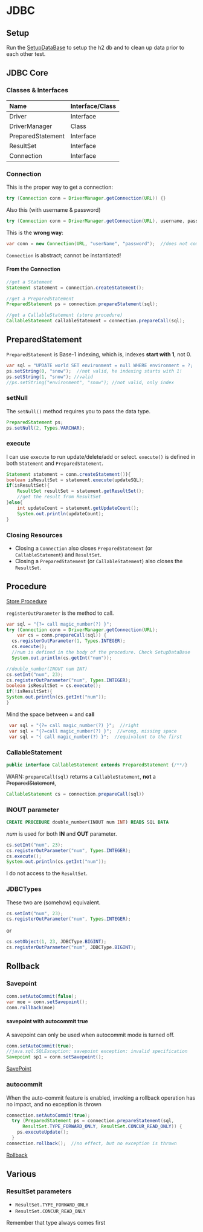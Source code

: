 # JDBC
## Setup
Run the [SetupDataBase](../src/main/java/org/enricogiurin/ocp17/book/ch15/SetupDataBase.java) 
to setup the h2 db and to clean up data prior to each other test.

## JDBC Core
### Classes & Interfaces
| Name              | Interface/Class | 
|:------------------|:----------------|
| Driver            | Interface       |
| DriverManager     | Class           |
| PreparedStatement | Interface       |
| ResultSet         | Interface       |
| Connection        | Interface       |


### Connection
This is the proper way to get a connection:
```java
try (Connection conn = DriverManager.getConnection(URL)) {}
```

Also this (with username & password)
```java
try (Connection conn = DriverManager.getConnection(URL), username, password) {}
```
This is the **wrong way**:
```java
var conn = new Connection(URL, "userName", "password");  //does not compile!
```
`Connection` is abstract; cannot be instantiated!

#### From the Connection
```java
//get a Statement
Statement statement = connection.createStatement();

//get a PreparedStatement
PreparedStatement ps = connection.prepareStatement(sql);

//get a CallableStatement (store procedure)
CallableStatement callableStatement = connection.prepareCall(sql);
```


## PreparedStatement
`PreparedStatement` is Base-1 indexing, which is, indexes **start with 1**, not 0.
```java
var sql = "UPDATE world SET environment = null WHERE environment = ?;
ps.setString(0, "snow");  //not valid, he indexing starts with 1!
ps.setString(1, "snow"); //valid
//ps.setString("environment", "snow"); //not valid, only index
```
### setNull
The `setNull()` method requires you to pass the data type.
```java
PreparedStatement ps;
ps.setNull(2, Types.VARCHAR);
```

### execute
I can use `execute` to run update/delete/add or select.
`execute()` is defined in both `Statement` and `PreparedStatement`.
```java
Statement statement = conn.createStatement()){
boolean isResultSet = statement.execute(updateSQL);
if(isResultSet){
    ResultSet resultSet = statement.getResultSet();
    //get the result from ResultSet
}else{
    int updateCount = statement.getUpdateCount();
    System.out.println(updateCount);
}
```
### Closing Resources
* Closing a `Connection` also closes `PreparedStatement` (or `CallableStatement`) and `ResultSet`.
* Closing a `PreparedStatement` (or `CallableStatement`) also closes the `ResultSet`.

## Procedure
[Store Procedure](../src/main/java/org/enricogiurin/ocp17/book/ch15/StoredProcedure.java)

`registerOutParameter` is the method to call.
```java
var sql = "{?= call magic_number(?) }";
try (Connection conn = DriverManager.getConnection(URL);
    var cs = conn.prepareCall(sql)) {
  cs.registerOutParameter(1, Types.INTEGER);
  cs.execute();
  //num is defined in the body of the procedure. Check SetupDataBase
  System.out.println(cs.getInt("num"));
```

```java
//double_number(INOUT num INT)
cs.setInt("num", 23);
cs.registerOutParameter("num", Types.INTEGER);
boolean isResultSet = cs.execute();
if(!isResultSet){
System.out.println(cs.getInt("num"));
}
```
Mind the space between **=** and **call**
```java
 var sql = "{?= call magic_number(?) }";  //right
 var sql = "{?=call magic_number(?) }";  //wrong, missing space
 var sql = "{ call magic_number(?) }";  //equivalent to the first
```

### CallableStatement
```java
public interface CallableStatement extends PreparedStatement {/**/}
```
WARN: `prepareCall(sql)` returns a `CallableStatement`, **not** a ~~PreparedStatement~~,
```java
CallableStatement cs = connection.prepareCall(sql))
```

### INOUT parameter
```sql
CREATE PROCEDURE double_number(INOUT num INT) READS SQL DATA
```
_num_ is used for both **IN** and **OUT** parameter.
```java
cs.setInt("num", 23);
cs.registerOutParameter("num", Types.INTEGER);
cs.execute();
System.out.println(cs.getInt("num"));
```
I do not access to the `ResultSet`.

### JDBCTypes
These two are (somehow) equivalent.

```java
cs.setInt("num", 23);
cs.registerOutParameter("num", Types.INTEGER);
```
or
```java
cs.setObject(1, 23, JDBCType.BIGINT);
cs.registerOutParameter("num", JDBCType.BIGINT);
```

## Rollback
### Savepoint

```java
conn.setAutoCommit(false);
var moe = conn.setSavepoint();
conn.rollback(moe)
```
#### savepoint with autocommit true
A savepoint can only be used when autocommit mode is turned off.

```java
conn.setAutoCommit(true);
//java.sql.SQLException: savepoint exception: invalid specification
Savepoint sp1 = conn.setSavepoint();
```
[SavePoint](../src/main/java/org/enricogiurin/ocp17/book/ch15/rollback/SavePoint.java)

### autocommit
When the auto-commit feature is enabled, 
invoking a rollback operation has no impact, and no exception is thrown
```java
connection.setAutoCommit(true);
  try (PreparedStatement ps = connection.prepareStatement(sql,
      ResultSet.TYPE_FORWARD_ONLY, ResultSet.CONCUR_READ_ONLY)) {
    ps.executeUpdate();
  }
connection.rollback();  //no effect, but no exception is thrown
```
[Rollback](../src/main/java/org/enricogiurin/ocp17/book/ch15/rollback/CommitAndRollback.java)

## Various
### ResultSet parameters
- `ResultSet.TYPE_FORWARD_ONLY`
- `ResultSet.CONCUR_READ_ONLY`

Remember that type always comes first


